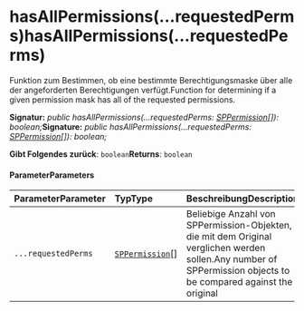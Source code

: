 # <a name="hasallpermissionsrequestedperms"></a><span data-ttu-id="83fa9-101">hasAllPermissions(...requestedPerms)</span><span class="sxs-lookup"><span data-stu-id="83fa9-101">hasAllPermissions(...requestedPerms)</span></span>




<span data-ttu-id="83fa9-102">Funktion zum Bestimmen, ob eine bestimmte Berechtigungsmaske über alle der angeforderten Berechtigungen verfügt.</span><span class="sxs-lookup"><span data-stu-id="83fa9-102">Function for determining if a given permission mask has all of the requested permissions.</span></span>

<span data-ttu-id="83fa9-103">**Signatur:** _public hasAllPermissions(...requestedPerms: [SPPermission](../sp-page-context/sppermission.md)[]): boolean;_</span><span class="sxs-lookup"><span data-stu-id="83fa9-103">**Signature:** _public hasAllPermissions(...requestedPerms: [SPPermission](../sp-page-context/sppermission.md)[]): boolean;_</span></span>

<span data-ttu-id="83fa9-104">**Gibt Folgendes zurück**: `boolean`</span><span class="sxs-lookup"><span data-stu-id="83fa9-104">**Returns**: `boolean`</span></span>





#### <a name="parameters"></a><span data-ttu-id="83fa9-105">Parameter</span><span class="sxs-lookup"><span data-stu-id="83fa9-105">Parameters</span></span>


| <span data-ttu-id="83fa9-106">Parameter</span><span class="sxs-lookup"><span data-stu-id="83fa9-106">Parameter</span></span>    | <span data-ttu-id="83fa9-107">Typ</span><span class="sxs-lookup"><span data-stu-id="83fa9-107">Type</span></span>    | <span data-ttu-id="83fa9-108">Beschreibung</span><span class="sxs-lookup"><span data-stu-id="83fa9-108">Description</span></span> |
|:-------------|:---------------|:------------|
| `...requestedPerms`    | <span data-ttu-id="83fa9-109">[`SPPermission`](../sp-page-context/sppermission.md)[]</span><span class="sxs-lookup"><span data-stu-id="83fa9-109"></span></span> | <span data-ttu-id="83fa9-110">Beliebige Anzahl von SPPermission-Objekten, die mit dem Original verglichen werden sollen.</span><span class="sxs-lookup"><span data-stu-id="83fa9-110">Any number of SPPermission objects to be compared against the original</span></span> |


